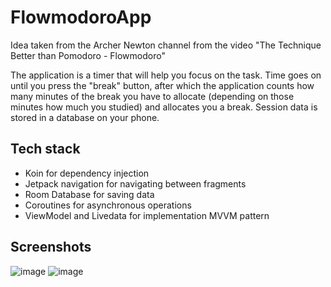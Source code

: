# FlowmodoroApp
Idea taken from the Archer Newton channel from the video "The Technique Better than Pomodoro - Flowmodoro"

The application is a timer that will help you focus on the task. Time goes on until you press the "break" button, after which the application counts how many minutes of the break you have to allocate (depending on those minutes how much you studied) and allocates you a break. Session data is stored in a database on your phone.


## Tech stack
* Koin for dependency injection
* Jetpack navigation for navigating between fragments
* Room Database for saving data
* Coroutines for asynchronous operations
* ViewModel and Livedata for implementation MVVM pattern



 ## Screenshots

![image](https://github.com/BruhChampus/FlowmodoroApp/assets/111679733/998f9fa4-b4c7-4433-8c46-b28e7e5080e6)
![image](https://github.com/BruhChampus/FlowmodoroApp/assets/111679733/1c83d34b-82b1-4105-a8a6-e42884942217)
